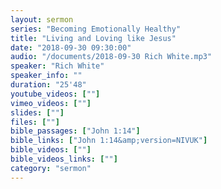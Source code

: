 ```yaml
---
layout: sermon
series: "Becoming Emotionally Healthy"
title: "Living and Loving like Jesus"
date: "2018-09-30 09:30:00"
audio: "/documents/2018-09-30 Rich White.mp3"
speaker: "Rich White"
speaker_info: ""
duration: "25'48"
youtube_videos: [""]
vimeo_videos: [""]
slides: [""]
files: [""]
bible_passages: ["John 1:14"]
bible_links: ["John 1:14&amp;version=NIVUK"]
bible_videos: [""]
bible_videos_links: [""]
category: "sermon"
---
```

